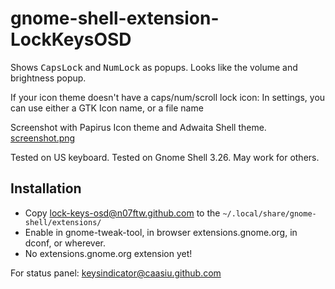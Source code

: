 # gnome-shell-extension-LockKeysOSD

Shows <kbd>CapsLock</kbd> and <kbd>NumLock</kbd> as popups.
Looks like the volume and brightness popup.

If your icon theme doesn't have a caps/num/scroll lock icon:
In settings, you can use either a GTK Icon name, or a file name

Screenshot with Papirus Icon theme and Adwaita Shell theme.
[screenshot.png](screenshot.png)

Tested on US keyboard.
Tested on Gnome Shell 3.26. May work for others.

## Installation

* Copy lock-keys-osd@n07ftw.github.com to the ```~/.local/share/gnome-shell/extensions/ ```
* Enable in gnome-tweak-tool, in browser extensions.gnome.org, in dconf, or wherever.
* No extensions.gnome.org extension yet!

For status panel: [keysindicator@caasiu.github.com](https://github.com/caasiu/gnome-shell-extension-KeysIndicator)
